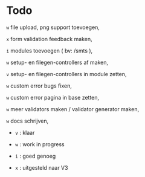 # Todo

`w` file upload,  png support toevoegen,

`x` form validation feedback maken,

`i` modules toevoegen ( bv: /smts ),

`w` setup- en filegen-controllers af maken,

`v` setup- en filegen-controllers in module zetten,

`w` custom error bugs fixen,

`w` custom error pagina in base zetten,

`w` meer validators maken / validator generator maken,

`w` docs schrijven,

* `v` : klaar

* `w` : work in progress

* `i` : goed genoeg

* `x` : uitgesteld naar V3
